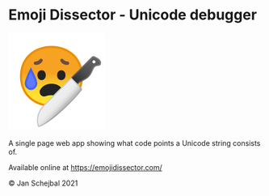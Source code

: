  # Emoji Dissector - Unicode debugger

![Emoji Dissector logo](htdocs/icon.png)

A single page web app showing what code points a Unicode string consists of.

Available online at https://emojidissector.com/


© Jan Schejbal 2021
